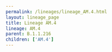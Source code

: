 ```yaml
---
permalink: /lineages/lineage_AM.4.html
layout: lineage_page
title: Lineage AM.4
lineage: AM.4
parent: B.1.1.216
children: ['AM.4']
---
```

